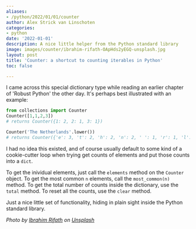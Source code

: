 ```yaml
---
aliases:
- /python/2022/01/01/counter
author: Alex Strick van Linschoten
categories:
- python
date: '2022-01-01'
description: A nice little helper from the Python standard library
image: images/counter/ibrahim-rifath-OApHds2yEGQ-unsplash.jpg
layout: post
title: 'Counter: a shortcut to counting iterables in Python'
toc: false

---
```


I came across this special dictionary type while reading an earlier chapter of 'Robust Python' the other day. It's perhaps best illustrated with an example:

```python
from collections import Counter
Counter([1,1,2,3])
# returns Counter({1: 2, 2: 1, 3: 1})

Counter('The Netherlands'.lower())
# returns Counter({'e': 3, 't': 2, 'h': 2, 'n': 2, ' ': 1, 'r': 1, 'l': 1, 'a': 1, 'd': 1, 's': 1})
```

I had no idea this existed, and of course usually default to some kind of a cookie-cutter loop when trying get counts of elements and put those counts into a `dict`.

To get the inividual elements, just call the `elements` method on the `Counter` object. To get the most common `n` elements, call the `most_common(n)` method. To get the total number of counts inside the dictionary, use the `total` method. To reset all the counts, use the `clear` method.

Just a nice little set of functionality, hiding in plain sight inside the Python standard library.

*Photo by <a href="https://unsplash.com/@photoripey?utm_source=unsplash&utm_medium=referral&utm_content=creditCopyText">Ibrahim Rifath</a> on <a href="https://unsplash.com/s/photos/count?utm_source=unsplash&utm_medium=referral&utm_content=creditCopyText">Unsplash</a>*